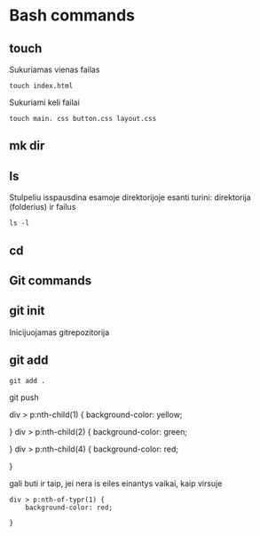 # Bash commands

## touch

Sukuriamas vienas failas

```
touch index.html
```

Sukuriami keli failai

```
touch main. css button.css layout.css
```

## mk dir

## ls

Stulpeliu isspausdina esamoje direktorijoje esanti turini: direktorija (folderius) ir failus

```
ls -l
```

## cd

## Git commands

## git init

Inicijuojamas gitrepozitorija

## git add

```
git add .

```

git push

div > p:nth-child(1) {
background-color: yellow;

}
div > p:nth-child(2) {
background-color: green;

}
div > p:nth-child(4) {
background-color: red;

}

gali buti ir taip, jei nera is eiles einantys vaikai, kaip virsuje

```
div > p:nth-of-typr(1) {
    background-color: red;

}
```
